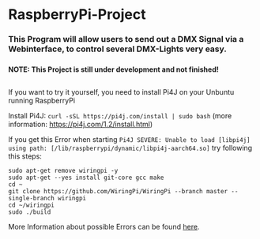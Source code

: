 # RaspberryPi-Project
### This Program will allow users to send out a DMX Signal via a Webinterface, to control several DMX-Lights very easy.
###
#### NOTE: This Project is still under development and not finished!
##
If you want to try it yourself, you need to install Pi4J on your Unbuntu running RaspberryPi

Install Pi4J: `curl -sSL https://pi4j.com/install | sudo bash`  (more information: https://pi4j.com/1.2/install.html)

If you get this Error when starting `Pi4J SEVERE: Unable to load [libpi4j] using path: [/lib/raspberrypi/dynamic/libpi4j-aarch64.so]`
try following this steps: 

```
sudo apt-get remove wiringpi -y
sudo apt-get --yes install git-core gcc make
cd ~
git clone https://github.com/WiringPi/WiringPi --branch master --single-branch wiringpi
cd ~/wiringpi
sudo ./build
```
More Information about possible Errors can be found [here](https://github.com/Pi4J/pi4j-v1). 
